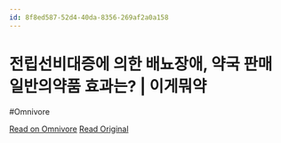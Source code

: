 ```yaml
---
id: 8f8ed587-52d4-40da-8356-269af2a0a158
---
```


# 전립선비대증에 의한 배뇨장애, 약국 판매 일반의약품 효과는? | 이게뭐약
#Omnivore

[Read on Omnivore](https://omnivore.app/me/https-youtube-com-watch-v-jw-8-hlo-6-prc-19228d1598f)
[Read Original](https://youtube.com/watch?v=jw_8Hlo6Prc)

